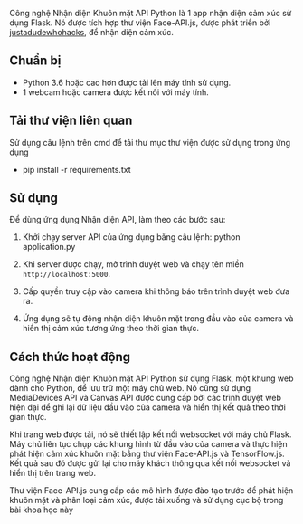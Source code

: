 
Công nghệ Nhận diện Khuôn mặt API Python là 1 app nhận diện cảm xúc sử dụng Flask. Nó được tích hợp thư viện Face-API.js, được phát triển bởi [justadudewhohacks](https://github.com/justadudewhohacks), để nhận diện cảm xúc.  

## Chuẩn bị
- Python 3.6 hoặc cao hơn được tải lên máy tính sử dụng.
- 1 webcam hoặc camera được kết nối với máy tính.

## Tải thư viện liên quan
Sử dụng câu lệnh trên cmd để tải thư mục thư viện được sử dụng trong ứng dụng
   - pip install -r requirements.txt

## Sử dụng
Để dùng ứng dụng Nhận diện API, làm theo các bước sau:
1. Khởi chạy server API của ứng dụng bằng câu lệnh:
    python application.py

2. Khi server được chạy, mở trình duyệt web và chạy tên miền `http://localhost:5000`.

3. Cấp quyền truy cập vào camera khi thông báo trên trình duyệt web đưa ra.

4. Ứng dụng sẽ tự động nhận diện khuôn mặt trong đầu vào của camera và hiển thị cảm xúc tương ứng theo thời gian thực.

## Cách thức hoạt động
Công nghệ Nhận diện Khuôn mặt API Python sử dụng Flask, một khung web dành cho Python, để lưu trữ một máy chủ web. Nó cũng sử dụng MediaDevices API và Canvas API được cung cấp bởi các trình duyệt web hiện đại để ghi lại dữ liệu đầu vào của camera và hiển thị kết quả theo thời gian thực.

Khi trang web được tải, nó sẽ thiết lập kết nối websocket với máy chủ Flask. Máy chủ liên tục chụp các khung hình từ đầu vào của camera và thực hiện phát hiện cảm xúc khuôn mặt bằng thư viện Face-API.js và TensorFlow.js. Kết quả sau đó được gửi lại cho máy khách thông qua kết nối websocket và hiển thị trên trang web.

Thư viện Face-API.js cung cấp các mô hình được đào tạo trước để phát hiện khuôn mặt và phân loại cảm xúc, được tải xuống và sử dụng cục bộ trong bài khoa học này
